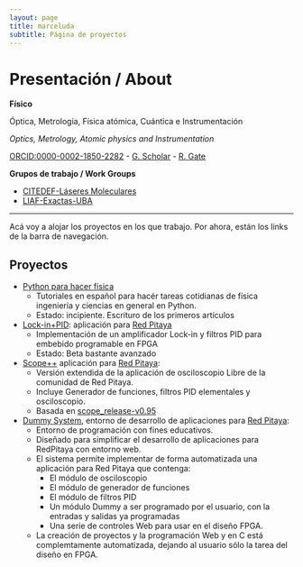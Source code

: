 ```yaml
---
layout: page
title: marceluda
subtitle: Página de proyectos
---
```


# Presentación / About
**Físico**

Óptica, Metrología, Física atómica, Cuántica e Instrumentación

*Optics, Metrology, Atomic physics and Instrumentation*

[ORCID:0000-0002-1850-2282](https://orcid.org/0000-0002-1850-2282) -
[G. Scholar](https://scholar.google.com/citations?user=7qeL4T8AAAAJ&hl=es&oi=ao) -
[R. Gate](https://www.researchgate.net/profile/Marcelo-Luda)

**Grupos de trabajo / Work Groups**
 - [CITEDEF-Láseres Moleculares](https://unidef.conicet.gov.ar/laboratorios-la/division-laseres-moleculares/)
 - [LIAF-Exactas-UBA](http://qufiba.df.uba.ar/)


------

Acá voy a alojar los proyectos en los que trabajo. Por ahora, están los links de la barra de navegación.

## Proyectos

  - [Python para hacer física](https://marceluda.github.io/python-para-fisicos/)
    - Tutoriales en español para hacér tareas cotidianas de física
      ingeniería y ciencias en general en Python.
    - Estado: incipiente. Escrituro de los primeros artículos
  - [Lock-in+PID](https://marceluda.github.io/rp_lock-in_pid/):
    aplicación para [Red Pitaya](https://www.redpitaya.com/)
      - Implementación de un amplificador Lock-in y filtros PID para
        embebido programable en FPGA
      - Estado: Beta bastante avanzado
  - [Scope++](https://github.com/marceluda/rp_scope_plus) aplicación
    para [Red Pitaya](https://www.redpitaya.com/):
    - Versión extendida de la aplicación de osciloscopio Libre de la comunidad de Red Pitaya.
    - Incluye Generador de funciones, filtros PID elementales y osciloscopio.
    - Basada en [scope_release-v0.95](https://github.com/RedPitaya/RedPitaya/tree/release-v0.95/apps-free/scope)
  - [Dummy System](https://marceluda.github.io/rp_dummy), entorno de desarrollo de
    aplicaciones para [Red Pitaya](https://www.redpitaya.com/):
    - Entorno de programación con fines educativos.
    - Diseñado para simplificar el desarrollo de aplicaciones para RedPitaya con entorno web.
    - El sistema permite implementar de forma automatizada una aplicación para Red Pitaya que contenga:
      - El módulo de osciloscopio
      - El módulo de generador de funciones
      - El módulo de filtros PID
      - Un módulo Dummy a ser programado por el usuario, con la entradas y salidas ya programadas
      - Una serie de controles Web para usar en el diseño FPGA.
    - La creación de proyectos y la programación Web y en C está complemtamente automatizada, dejando
      al usuario sólo la tarea del diseño en FPGA.
